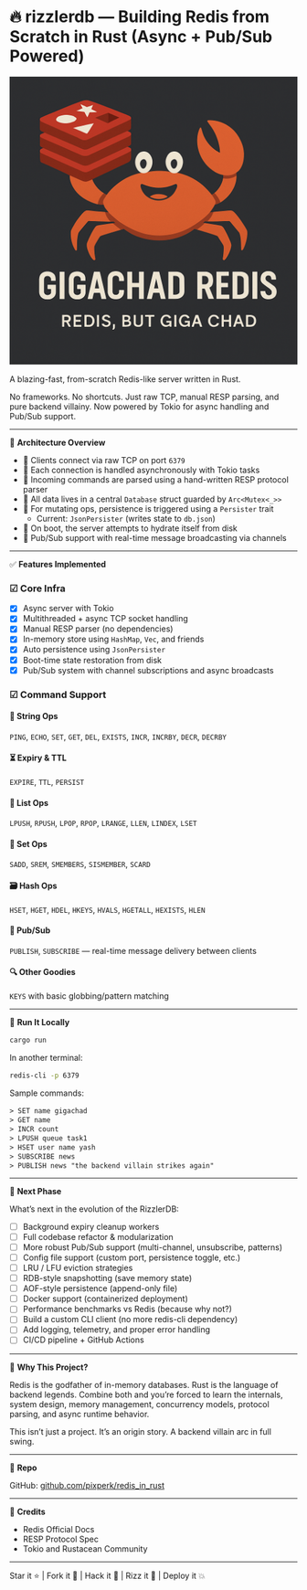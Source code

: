 # 🔥 rizzlerdb — Building Redis from Scratch in Rust (Async + Pub/Sub Powered)

<p align="center">
  <img src="./assets/banner.png" alt="rizzlerdb logo" />
</p>

A blazing-fast, from-scratch Redis-like server written in Rust.

No frameworks. No shortcuts. Just raw TCP, manual RESP parsing, and pure backend villainy.
Now powered by Tokio for async handling and Pub/Sub support.

---

🚀 **Architecture Overview**

- 🧩 Clients connect via raw TCP on port `6379`
- 🧵 Each connection is handled asynchronously with Tokio tasks
- 🧠 Incoming commands are parsed using a hand-written RESP protocol parser
- 🧱 All data lives in a central `Database` struct guarded by `Arc<Mutex<_>>`
- 💾 For mutating ops, persistence is triggered using a `Persister` trait
  - Current: `JsonPersister` (writes state to `db.json`)
- 🔄 On boot, the server attempts to hydrate itself from disk
- 📣 Pub/Sub support with real-time message broadcasting via channels

---

✅ **Features Implemented**

### ☑ Core Infra

- [x] Async server with Tokio
- [x] Multithreaded + async TCP socket handling
- [x] Manual RESP parser (no dependencies)
- [x] In-memory store using `HashMap`, `Vec`, and friends
- [x] Auto persistence using `JsonPersister`
- [x] Boot-time state restoration from disk
- [x] Pub/Sub system with channel subscriptions and async broadcasts

### ☑ Command Support

#### 🧠 String Ops

`PING`, `ECHO`, `SET`, `GET`, `DEL`, `EXISTS`, `INCR`, `INCRBY`, `DECR`, `DECRBY`

#### ⏳ Expiry & TTL

`EXPIRE`, `TTL`, `PERSIST`

#### 🧺 List Ops

`LPUSH`, `RPUSH`, `LPOP`, `RPOP`, `LRANGE`, `LLEN`, `LINDEX`, `LSET`

#### 📐 Set Ops

`SADD`, `SREM`, `SMEMBERS`, `SISMEMBER`, `SCARD`

#### 🗃️ Hash Ops

`HSET`, `HGET`, `HDEL`, `HKEYS`, `HVALS`, `HGETALL`, `HEXISTS`, `HLEN`

#### 📡 Pub/Sub

`PUBLISH`, `SUBSCRIBE` — real-time message delivery between clients

#### 🔍 Other Goodies

`KEYS` with basic globbing/pattern matching

---

📂 **Run It Locally**

```bash
cargo run
```

In another terminal:

```bash
redis-cli -p 6379
```

Sample commands:

```redis
> SET name gigachad
> GET name
> INCR count
> LPUSH queue task1
> HSET user name yash
> SUBSCRIBE news
> PUBLISH news "the backend villain strikes again"
```

---

🔮 **Next Phase**

What’s next in the evolution of the RizzlerDB:

- [ ] Background expiry cleanup workers
- [ ] Full codebase refactor & modularization
- [ ] More robust Pub/Sub support (multi-channel, unsubscribe, patterns)
- [ ] Config file support (custom port, persistence toggle, etc.)
- [ ] LRU / LFU eviction strategies
- [ ] RDB-style snapshotting (save memory state)
- [ ] AOF-style persistence (append-only file)
- [ ] Docker support (containerized deployment)
- [ ] Performance benchmarks vs Redis (because why not?)
- [ ] Build a custom CLI client (no more redis-cli dependency)
- [ ] Add logging, telemetry, and proper error handling
- [ ] CI/CD pipeline + GitHub Actions

---

🤔 **Why This Project?**

Redis is the godfather of in-memory databases. Rust is the language of backend legends. Combine both and you’re forced to learn the internals, system design, memory management, concurrency models, protocol parsing, and async runtime behavior.

This isn’t just a project. It’s an origin story. A backend villain arc in full swing.

---

📎 **Repo**

GitHub: [github.com/pixperk/redis_in_rust](https://github.com/pixperk/redis_in_rust)

---

🙏 **Credits**

- Redis Official Docs
- RESP Protocol Spec
- Tokio and Rustacean Community

---

Star it ⭐ | Fork it 🍴 | Hack it 🧠 | Rizz it 🦝 | Deploy it 💥

